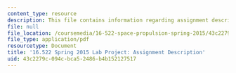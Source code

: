 ```yaml
---
content_type: resource
description: This file contains information regarding assignment description.
file: null
file_location: /coursemedia/16-522-space-propulsion-spring-2015/43c2279c094cbca52486b4b152127517_MIT16_522S15_LabAssignment.pdf
file_type: application/pdf
resourcetype: Document
title: '16.522 Spring 2015 Lab Project: Assignment Description'
uid: 43c2279c-094c-bca5-2486-b4b152127517
---
```

